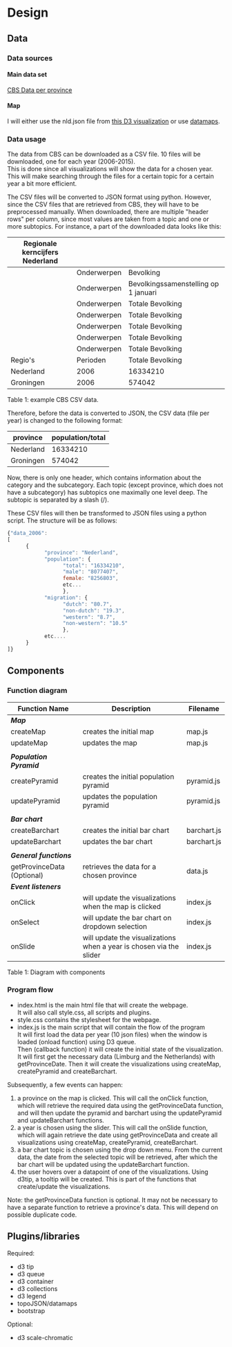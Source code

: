# Design
## Data
### Data sources
#### Main data set
[CBS Data per province](https://opendata.cbs.nl/statline/#/CBS/nl/dataset/70072ned/table?ts=1528142338597)
#### Map
I will either use the nld.json file from [this D3 visualization](http://bl.ocks.org/phil-pedruco/9344373) or use [datamaps](http://datamaps.github.io/).

### Data usage
The data from CBS can be downloaded as a CSV file. 10 files will be downloaded, one for each year (2006-2015).  
This is done since all visualizations will show the data for a chosen year. This will make searching through the files for a certain topic for a certain year a bit more efficient.  

The CSV files will be converted to JSON format using python. However, since the CSV files that are retrieved from CBS, they will have to be preprocessed manually. When downloaded, there are multiple "header rows" per column, since most values are taken from a topic and one or more subtopics. For instance, a part of the downloaded data looks like this:

|Regionale kerncijfers Nederland|           |                |
|---------|-----------|--------------------------------------|
|         |Onderwerpen| Bevolking                            |
|         |Onderwerpen| Bevolkingssamenstelling op 1 januari |
|         |Onderwerpen| Totale Bevolking                     |
|         |Onderwerpen| Totale Bevolking                     |
|         |Onderwerpen| Totale Bevolking                     |
|         |Onderwerpen| Totale Bevolking                     |
|         |Onderwerpen| Totale Bevolking                     |
|Regio's  |Perioden   | Totale Bevolking                     |
|Nederland|2006       | 16334210                             |
|Groningen|2006       | 574042                               |

Table 1: example CBS CSV data.

Therefore, before the data is converted to JSON, the CSV data (file per year) is changed to the following format:

|province |population/total|
|---------|----------------|
|Nederland|16334210        |
|Groningen|574042          |

Now, there is only one header, which contains information about the category and the subcategory. Each topic (except province, which does not have a subcategory) has subtopics one maximally one level deep. The subtopic is separated by a slash (/).

These CSV files will then be transformed to JSON files using  a python script. The structure will be as follows:

```javascript
{"data_2006":
[
      {
            "province": "Nederland",
            "population": {
                  "total": "16334210",
                  "male": "8077407",
                  female: "8256803",
                  etc...
                  },
            "migration": {
                  "dutch": "80.7",
                  "non-dutch": "19.3",
                  "western": "8.7",
                  "non-western": "10.5"
                  },
            etc....
      }
]}
```

## Components

### Function diagram
|Function Name           |Description                                                        |Filename   | 
|------------------------|-------------------------------------------------------------------|-----------|
|***Map***               |                                                                   |           |                               
|createMap               |creates the initial map                                            |map.js     | 
|updateMap               |updates the map                                                    |map.js     |
|                        |                                                                   |           |                               
|***Population Pyramid***|                                                                   |           |                               
|createPyramid           |creates the initial population pyramid                             |pyramid.js | 
|updatePyramid           |updates the population pyramid                                     |pyramid.js |
|                        |                                                                   |           |                               
|***Bar chart***         |                                                                   |           |                               
|createBarchart          |creates the initial bar chart                                      |barchart.js| 
|updateBarchart          |updates the bar chart                                              |barchart.js|
|                        |                                                                   |           |                               
|***General functions*** |                                                                   |           |                               
|getProvinceData (Optional)|retrieves the data for a chosen province                           |data.js    |
|***Event listeners***   |                                                                   |           |
|onClick                 |will update the visualizations when the map is clicked             |index.js   |
|onSelect                |will update the bar chart on dropdown selection                    |index.js   |
|onSlide                 |will update the visualizations when a year is chosen via the slider|index.js   |
                                          
Table 1: Diagram with components

### Program flow
- index.html is the main html file that will create the webpage.  
It will also call style.css, all scripts and plugins.  
- style.css contains the stylesheet for the webpage.
- index.js is the main script that will contain the flow of the program  
It will first load the data per year (10 json files) when the window is loaded (onload function) using D3 queue.  
Then (callback function) it will create the initial state of the visualization. It will first get the necessary data (Limburg and the Netherlands) with getProvinceDate. Then it will create the visualizations using createMap, createPyramid and createBarchart.  

Subsequently, a few events can happen:
1. a province on the map is clicked. This will call the onClick function, which will retrieve the required data using the getProvinceData function, and will then update the pyramid and barchart using the updatePyramid and updateBarchart functions.
2. a year is chosen using the slider. This will call the onSlide function, which will again retrieve the date using getProvinceData and create all visualizations using createMap, createPyramid, createBarchart.
3. a bar chart topic is chosen using the drop down menu. From the current data, the date from the selected topic will be retrieved, after which the bar chart will be updated using the updateBarchart function.
4. the user hovers over a datapoint of one of the visualizations. Using d3tip, a tooltip will be created. This is part of the functions that create/update the visualizations.

Note: the getProvinceData function is optional. It may not be necessary to have a separate function to retrieve a province's data. This will depend on possible duplicate code.

## Plugins/libraries
Required:
- d3 tip
- d3 queue
- d3 container
- d3 collections
- d3 legend
- topoJSON/datamaps
- bootstrap

Optional:
- d3 scale-chromatic
